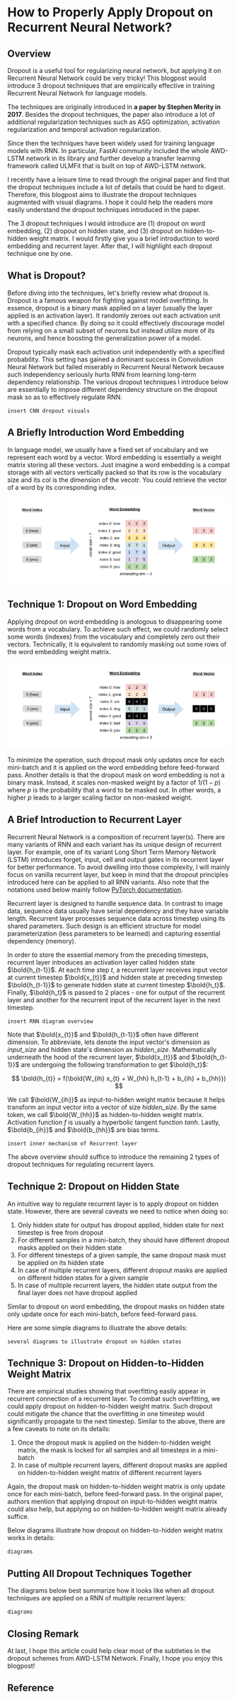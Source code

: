 # How to Properly Apply Dropout on Recurrent Neural Network?

## Overview
Dropout is a useful tool for regularizing neural network, but applying it on Recurrent Neural Network could be very tricky! This blogpost would introduce 3 dropout techniques that are empirically effective in training Recurrent Neural Network for language models. 

The techniques are originally introduced in **a paper by Stephen Merity in 2017**. Besides the dropout techniques, the paper also introduce a lot of additional regularization techniques such as ASG optimization, activation regularization and temporal activation regularization. 

Since then the techniques have been widely used for training language models with RNN. In particular, FastAI community included the whole AWD-LSTM network in its library and further develop a transfer learning framework called ULMFit that is built on top of AWD-LSTM network.

I recently have a leisure time to read through the original paper and find that the dropout techniques include a lot of details that could be hard to digest. Therefore, this blogpost aims to illustrate the dropout techniques augmented with visual diagrams. I hope it could help the readers more easily understand the dropout techniques introduced in the paper.

The 3 dropout techniques I would introduce are (1) dropout on word embedding, (2) dropout on hidden state, and (3) dropout on hidden-to-hidden weight matrix. I would firstly give you a brief introduction to word embedding and recurrent layer. After that, I will highlight each dropout technique one by one. 

## What is Dropout?
Before diving into the techniques, let's briefly review what dropout is. Dropout is a famous weapon for fighting against model overfitting. In essence, dropout is a binary mask applied on a layer (usually the layer applied is an activation layer). It randomly zeroes out each activation unit with a specified chance. By doing so it could effectively discourage model from relying on a small subset of neurons but instead utilize more of its neurons, and hence boosting the generalization power of a model. 

Dropout typically mask each activation unit independently with a specified probability. This setting has gained a dominant success in Convolution Neural Network but failed miserably in Recurrent Neural Network because such independency seriously hurts RNN from learning long-term dependency relationship. The various dropout techniques I introduce below are essentially to impose different dependency structure on the dropout mask so as to effectively regulate RNN.

```
insert CNN dropout visuals
```

## A Briefly Introduction Word Embedding
In language model, we usually have a fixed set of vocabulary and we represent each word by a vector. Word embedding is essentially a weight matrix storing all these vectors. Just imagine a word embedding is a compat storage with all vectors vertically packed so that its row is the vocabulary size and its col is the dimension of the vecotr. You could retrieve the vector of a word by its corresponding index. 

<img src="/images/2020-08-03-AWS_LSTM/B2_Z13_intro_embedding.png" style="background:none; border:none; box-shadow:none;">

## Technique 1: Dropout on Word Embedding
Applying dropout on word embedding is anologous to disappearing some words from a vocabulary. To achieve such effect, we could randomly select some words (indexes) from the vocabulary and completely zero out their vectors. Technically, it is equivalent to randomly masking out some rows of the word embedding weight matrix. 

<img src="/images/2020-08-03-AWS_LSTM/B2_Z13_dropout_embedding.png" style="background:none; border:none; box-shadow:none;">

To minimize the operation, such dropout mask only updates once for each mini-batch and it is applied on the word embedding before feed-forward pass. Another details is that the dropout mask on word embedding is not a binary mask. Instead, it scales non-masked weight by a factor of $1/(1-p)$ where $p$ is the probability that a word to be masked out. In other words, a higher $p$ leads to a larger scaling factor on non-masked weight.

## A Brief Introduction to Recurrent Layer
Recurrent Neural Network is a composition of recurrent layer(s). There are many variants of RNN and each variant has its unique design of recurrent layer. For example, one of its variant Long Short Term Memory Network (LSTM) introduces forget, input, cell and output gates in its recurrent layer for better performance. To avoid dwelling into those complexity, I will mainly focus on vanilla recurrent layer, but keep in mind that the dropout principles introduced here can be applied to all RNN variants. Also note that the notations used below mainly follow [PyTorch documentation](https://pytorch.org/docs/stable/generated/torch.nn.RNN.html).

Recurrent layer is designed to handle sequence data. In contrast to image data, sequence data usually have serial dependency and they have variable length. Recurrent layer processes sequence data across timestep using its shared parameters. Such design is an efficient structure for model parameterization (less parameters to be learned) and capturing essential dependency (memory).

In order to store the essential memory from the preceding timesteps, recurrent layer introduces an activation layer called hidden state $\bold{h_{t-1}}$. At each time step $t$, a recurrent layer receives input vector at current timestep $\bold{x_{t}}$ and hidden state at preceding timestep $\bold{h_{t-1}}$ to generate hidden state at current timestep $\bold{h_t}$. Finally, $\bold{h_t}$ is passed to 2 places - one for output of the recurrent layer and another for the recurrent input of the recurrent layer in the next timestep.

```
insert RNN diagram overview
```

Note that $\bold{x_{t}}$ and $\bold{h_{t-1}}$ often have different dimension. To abbreviate, lets denote the input vector's dimension as _input_size_ and hidden state's dimension as _hidden_size_. Mathematically underneath the hood of the recurrent layer, $\bold{x_{t}}$ and $\bold{h_{t-1}}$ are undergoing the following transformation to get $\bold{h_t}$:

$$
\bold{h_{t}} = f(\bold{W_{ih} x_{t} + W_{hh} h_{t-1} + b_{ih} + b_{hh}})
$$

We call $\bold{W_{ih}}$ as input-to-hidden weight matrix because it helps transform an input vector into a vector of size _hidden_size_. By the same token, we call $\bold{W_{hh}}$ as hidden-to-hidden weight matrix. Activation function $f$ is usually a hyperbolic tangent function $tanh$. Lastly, $\bold{b_{ih}}$ and $\bold{b_{hh}}$ are bias terms.

```
insert inner mechanism of Recurrent layer
```

The above overview should suffice to introduce the remaining 2 types of dropout techniques for regulating recurrent layers. 

## Technique 2: Dropout on Hidden State
An intuitive way to regulate recurrent layer is to apply dropout on hidden state. However, there are several caveats we need to notice when doing so:  
1. Only hidden state for output has dropout applied, hidden state for next timestep is free from dropout
2. For different samples in a mini-batch, they should have different dropout masks applied on their hidden state
3. For different timesteps of a given sample, the same dropout mask must be applied on its hidden state
4. In case of multiple recurrent layers, different dropout masks are applied on different hidden states for a given sample
5. In case of multiple recurrent layers, the hidden state output from the final layer does not have dropout applied

Similar to dropout on word embedding, the dropout masks on hidden state only update once for each mini-batch, before feed-forward pass.

Here are some simple diagrams to illustrate the above details:
```
several diagrams to illustrate dropout on hidden states
```

## Technique 3: Dropout on Hidden-to-Hidden Weight Matrix
There are empirical studies showing that overfitting easily appear in recurrent connection of a recurrent layer. To combat such overfitting, we could apply dropout on hidden-to-hidden weight matrix. Such dropout could mitigate the chance that the overfitting in one timestep would significantly propagate to the next timestep. Similar to the above, there are a few caveats to note on its details:
1. Once the dropout mask is applied on the hidden-to-hidden weight matrix, the mask is locked for all samples and all timesteps in a mini-batch
2. In case of multiple recurrent layers, different dropout masks are applied on hidden-to-hidden weight matrix of different recurrent layers

Again, the dropout mask on hidden-to-hidden weight matrix is only update once for each mini-batch, before feed-forward pass. In the original paper, authors mention that applying dropout on input-to-hidden weight matrix could also help, but applying so on hidden-to-hidden weight matrix already suffice.

Below diagrams illustrate how dropout on hidden-to-hidden weight matrix works in details:

```
diagrams
```

## Putting All Dropout Techniques Together
The diagrams below best summarize how it looks like when all dropout techniques are applied on a RNN of multiple recurrent layers:

```
diagrams
```

## Closing Remark
At last, I hope this article could help clear most of the subtleties in the dropout schemes from AWD-LSTM Network. Finally, I hope you enjoy this blogpost!

## Reference